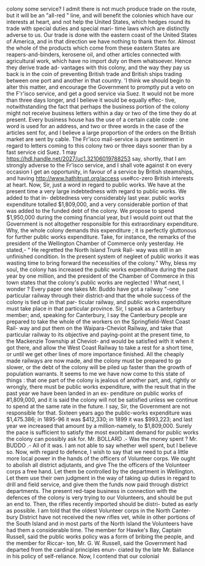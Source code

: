 colony some service? I admit there is not much produce trade on the route, but it will be an "all-red " line, and will benefit the colonies which have our interests at heart, and not help the United States, which hedges round its trade with special duties and special mari- time laws which are distinctly adverse to us. Our trade is done with the eastern coast of the United States of America, and in that direction we have nothing to thank them for. Almost the whole of the products which come from these eastern States are reapers-and-binders, kerosene oil, and other articles connected with agricultural work, which have no import duty on them whatsoever. Hence they derive trade ad- vantages with this colony, and the way they pay us back is in the coin of preventing British trade and British ships trading between one port and another in that country. 'I think we should begin to alter this matter, and encourage the Government to promptly put a veto on the F'r'isco service, and get a good service via Suez. It would not be more than three days longer, and I believe it would be equally effec- tive, notwithstanding the fact that perhaps the business portion of the colony might not receive business letters within a day or two of the time they do at present. Every business house has the use of a certain cable code : one word is used for an address, and two or three words in the case of the articles sent for, and I believe a large proportion of the orders on the British market are sent by cable. The Fr'isco mail-service is pure sentiment in regard to letters coming to this colony two or three days sooner than by a fast service cid Suez. 1 may https://hdl.handle.net/2027/uc1.32106019788253 say, shortly, that I am strongly adverse to the Fr'isco service, and I shall vote against it on every occasion I get an opportunity, in favour of a service by British steamships, and having http://www.hathitrust.org/access use#cc-zero British interests at heart. Now, Sir, just a word in regard to public works. We have at the present time a very large indebtedness with regard to public works. We added to that in- debtedness very considerably last year. public works expenditure totalled $1,809,000, and a very considerable portion of that was added to the funded debt of the colony. We propose to spend $1,950,000 during the coming financial year, but I would point out that the Government is not altogether responsible for this extraordinary expenditure. Why, the whole colony demands this expenditure ; it is perfectly gluttonous for further public works expenditure. Take, for instance, the remarks of the president of the Wellington Chamber of Commerce only yesterday. He stated,- " He regretted the North Island Trunk Rail- way was still in an unfinished condition. In the present system of negleet of public works it was wasting time to bring forward the necessities of the colony." Why, bless my soul, the colony has increased the public works expenditure during the past year by one million, and the president of the Chamber of Commerce in this town states that the colony's public works are neglected ! What next, I wonder ? Every paper one takes Mr. Buddo have got a railway "-one particular railway through their district-and that the whole success of the colony is tied up in that par- ticular railway, and public works expenditure must take place in that particular province. Sir, I speak as a Canterbury member; and, speaking for Canterbury, I say the Canterbury people are prepared to take the whole of the workers on the Springfield-West Coast Rail- way and put them on the Waipara-Cheviot Railway, and take that particular railway to its objective and paying-point at the present time, to the Mackenzie Township at Cheviot- and would be satisfied with it when it got there, and allow the West Coast Railway to take a rest for a short time, or until we get other lines of more importance finished. All the cheaply made railways are now made, and the colony must be prepared to go slower, or the debt of the colony will be piled up faster than the growth of population warrants. It seems to me we have now come to this state of things : that one part of the colony is jealous of another part, and, rightly or wrongly, there must be public works expenditure, with the result that in the past year we have been landed in an ex- penditure on public works of #1,809,000, and it is said the colony will not be satisfied unless we continue to spend at the same rate in the future. I say, Sir, the Government are not responsible for that. Sixteen years ago the public-works expenditure was $1,475.386; in 1895-96 it was $412,330; in 1899 it was $993,223; and last year we increased that amount by a million-namely, to $1,809,000. Surely the pace is sufficient to satisfy the most exorbitant demand for public works the colony can possibly ask for. Mr. BOLLARD .- Was the money spent ? Mr. BUDDO .- All of it was. I am not able to say whether well spent, but I believe so. Now, with regard to defence, I wish to say that we need to put a little more local power in the hands of the officers of Volunteer corps. We ought to abolish all district adjutants, and give The the officers of the Volunteer corps a free hand. Let them be controlled by the department in Wellington. Let them use their own judgment in the way of taking up duties in regard to drill and field service, and give them the funds now paid through district departments. The present red-tape business in connection with the defences of the colony is very trying to our Volunteers, and should be put an end to. Then, the rifles recently imported should be distri- buted as early as possible. I am told that the oldest Volunteer corps in the North Canter- bury District have not received the new rifles vet, while in other portions of the South Island and in most parts of the North Island the Volunteers have had them a considerable time. The member for Hawke's Bay, Captain Russell, said the public works policy was a form of bribing the people, and the member for Riccar- ton, Mr. G. W. Russell, said the Government had departed from the cardinal principles enun- ciated by the late Mr. Ballance in his policy of self-reliance. Now, I contend that our colonial 